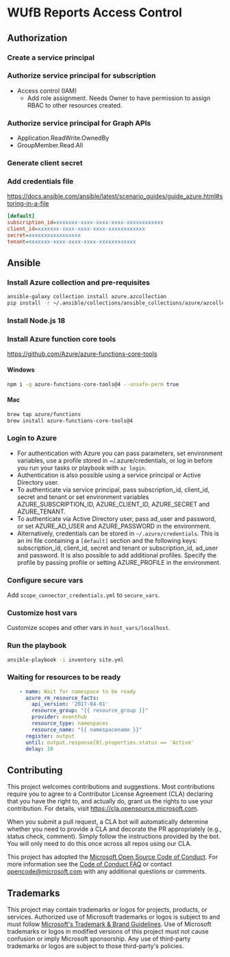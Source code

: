 # WUfB Reports Access Control

## Authorization

### Create a service principal

### Authorize service principal for subscription

- Access control (IAM)
  - Add role assignment. Needs Owner to have permission to assign RBAC to other resources created.

### Authorize service principal for Graph APIs

- Application.ReadWrite.OwnedBy
- GroupMember.Read.All

### Generate client secret

### Add credentials file

https://docs.ansible.com/ansible/latest/scenario_guides/guide_azure.html#storing-in-a-file

```ini
[default]
subscription_id=xxxxxxx-xxxx-xxxx-xxxx-xxxxxxxxxxxx
client_id=xxxxxxx-xxxx-xxxx-xxxx-xxxxxxxxxxxx
secret=xxxxxxxxxxxxxxxxx
tenant=xxxxxxx-xxxx-xxxx-xxxx-xxxxxxxxxxxx
```

## Ansible

### Install Azure collection and pre-requisites

```bash
ansible-galaxy collection install azure.azcollection
pip install -r ~/.ansible/collections/ansible_collections/azure/azcollection/requirements-azure.txt
```

### Install Node.js 18

### Install Azure function core tools

https://github.com/Azure/azure-functions-core-tools

#### Windows

```bash
npm i -g azure-functions-core-tools@4 --unsafe-perm true
```

#### Mac

```bash
brew tap azure/functions
brew install azure-functions-core-tools@4
```

### Login to Azure

- For authentication with Azure you can pass parameters, set environment variables, use a profile stored in ~/.azure/credentials, or log in before you run your tasks or playbook with `az login`.
- Authentication is also possible using a service principal or Active Directory user.
- To authenticate via service principal, pass subscription_id, client_id, secret and tenant or set environment variables AZURE_SUBSCRIPTION_ID, AZURE_CLIENT_ID, AZURE_SECRET and AZURE_TENANT.
- To authenticate via Active Directory user, pass ad_user and password, or set AZURE_AD_USER and AZURE_PASSWORD in the environment.
- Alternatively, credentials can be stored in `~/.azure/credentials`. This is an ini file containing a `[default]` section and the following keys: subscription_id, client_id, secret and tenant or subscription_id, ad_user and password. It is also possible to add additional profiles. Specify the profile by passing profile or setting AZURE_PROFILE in the environment.

### Configure secure vars

Add `scope_connector_credentials.yml` to `secure_vars`.

### Customize host vars

Customize scopes and other vars in `host_vars/localhost`.

### Run the playbook

```bash
ansible-playbook -i inventory site.yml
```

### Waiting for resources to be ready

```yaml
    - name: Wait for namespace to be ready
      azure_rm_resource_facts:
        api_version: '2017-04-01'
        resource_group: "{{ resource_group }}"
        provider: eventhub
        resource_type: namespaces
        resource_name: "{{ namespacename }}"
      register: output
      until: output.response[0].properties.status == 'Active'
      delay: 10
```

## Contributing

This project welcomes contributions and suggestions.  Most contributions require you to agree to a
Contributor License Agreement (CLA) declaring that you have the right to, and actually do, grant us
the rights to use your contribution. For details, visit https://cla.opensource.microsoft.com.

When you submit a pull request, a CLA bot will automatically determine whether you need to provide
a CLA and decorate the PR appropriately (e.g., status check, comment). Simply follow the instructions
provided by the bot. You will only need to do this once across all repos using our CLA.

This project has adopted the [Microsoft Open Source Code of Conduct](https://opensource.microsoft.com/codeofconduct/).
For more information see the [Code of Conduct FAQ](https://opensource.microsoft.com/codeofconduct/faq/) or
contact [opencode@microsoft.com](mailto:opencode@microsoft.com) with any additional questions or comments.

## Trademarks

This project may contain trademarks or logos for projects, products, or services. Authorized use of Microsoft 
trademarks or logos is subject to and must follow 
[Microsoft's Trademark & Brand Guidelines](https://www.microsoft.com/en-us/legal/intellectualproperty/trademarks/usage/general).
Use of Microsoft trademarks or logos in modified versions of this project must not cause confusion or imply Microsoft sponsorship.
Any use of third-party trademarks or logos are subject to those third-party's policies.
